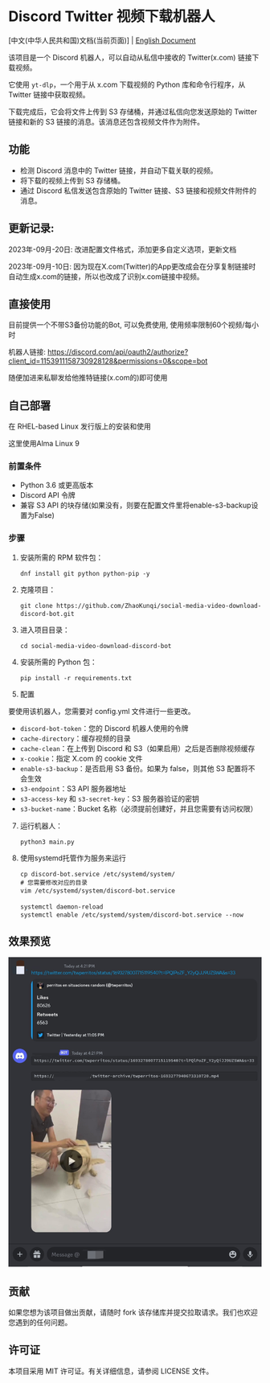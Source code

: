 # Discord Twitter 视频下载机器人


[中文(中华人民共和国)文档(当前页面)] | [English Document](README_ENUS.md)

该项目是一个 Discord 机器人，可以自动从私信中接收的 Twitter(x.com) 链接下载视频。

它使用 `yt-dlp`，一个用于从 x.com 下载视频的 Python 库和命令行程序，从 Twitter 链接中获取视频。

下载完成后，它会将文件上传到 S3 存储桶，并通过私信向您发送原始的 Twitter 链接和新的 S3 链接的消息。该消息还包含视频文件作为附件。

## 功能

- 检测 Discord 消息中的 Twitter 链接，并自动下载关联的视频。
- 将下载的视频上传到 S3 存储桶。
- 通过 Discord 私信发送包含原始的 Twitter 链接、S3 链接和视频文件附件的消息。

## 更新记录:

2023年-09月-20日: 改进配置文件格式，添加更多自定义选项，更新文档

2023年-09月-10日: 因为现在X.com(Twitter)的App更改成会在分享复制链接时自动生成x.com的链接，所以也改成了识别x.com链接中视频。


## 直接使用

目前提供一个不带S3备份功能的Bot, 可以免费使用, 使用频率限制60个视频/每小时

机器人链接: https://discord.com/api/oauth2/authorize?client_id=1153911158730928128&permissions=0&scope=bot

随便加进来私聊发给他推特链接(x.com的)即可使用

## 自己部署

在 RHEL-based Linux 发行版上的安装和使用

这里使用Alma Linux 9

### 前置条件

- Python 3.6 或更高版本
- Discord API 令牌
- 兼容 S3 API 的块存储(如果没有，则要在配置文件里将enable-s3-backup设置为False)

### 步骤

1. 安装所需的 RPM 软件包：
   ```
   dnf install git python python-pip -y
   ```

2. 克隆项目：
   ```
   git clone https://github.com/ZhaoKunqi/social-media-video-download-discord-bot.git
   ```

3. 进入项目目录：
   ```
   cd social-media-video-download-discord-bot
   ```

4. 安装所需的 Python 包：
   ```
   pip install -r requirements.txt
   ```

5. 配置

  要使用该机器人，您需要对 config.yml 文件进行一些更改。

- `discord-bot-token`：您的 Discord 机器人使用的令牌
- `cache-directory`：缓存视频的目录
- `cache-clean`：在上传到 Discord 和 S3（如果启用）之后是否删除视频缓存
- `x-cookie`：指定 X.com 的 cookie 文件
- `enable-s3-backup`：是否启用 S3 备份。如果为 false，则其他 S3 配置将不会生效
- `s3-endpoint`：S3 API 服务器地址
- `s3-access-key` 和 `s3-secret-key`：S3 服务器验证的密钥
- `s3-bucket-name`：Bucket 名称（必须提前创建好，并且您需要有访问权限）


7. 运行机器人：
   ```
   python3 main.py
   ```

8. 使用systemd托管作为服务来运行

   ```
   cp discord-bot.service /etc/systemd/system/
   # 您需要修改对应的目录
   vim /etc/systemd/system/discord-bot.service

   systemctl daemon-reload
   systemctl enable /etc/systemd/system/discord-bot.service --now
   ```

## 效果预览

![example01.jpg](example01.jpg)

## 贡献

如果您想为该项目做出贡献，请随时 fork 该存储库并提交拉取请求。我们也欢迎您遇到的任何问题。

## 许可证

本项目采用 MIT 许可证。有关详细信息，请参阅 LICENSE 文件。

